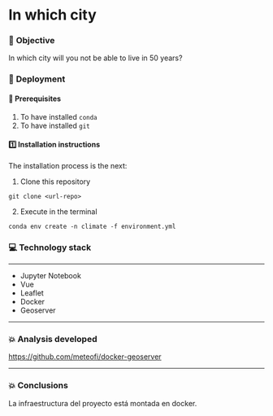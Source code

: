 # In which city 
### :page_facing_up: **Objective**
In which city will you not be able to live in 50 years?

### :nut_and_bolt: **Deployment**
#### :key: Prerequisites
1. To have installed `conda`
2. To have installed `git`

#### :one: Installation instructions
The installation process is the next:
  1. Clone this repository
   
    git clone <url-repo>

  2. Execute in the terminal
   
    conda env create -n climate -f environment.yml


### :computer: **Technology stack**
------
- Jupyter Notebook
- Vue
- Leaflet
- Docker
- Geoserver


------
### :boom: **Analysis developed**


https://github.com/meteofi/docker-geoserver

----
### :boom: **Conclusions**




La infraestructura del proyecto está montada en docker. 